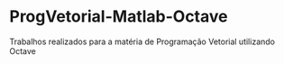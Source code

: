 # ProgVetorial-Matlab-Octave
Trabalhos realizados para a matéria de Programação Vetorial utilizando Octave
